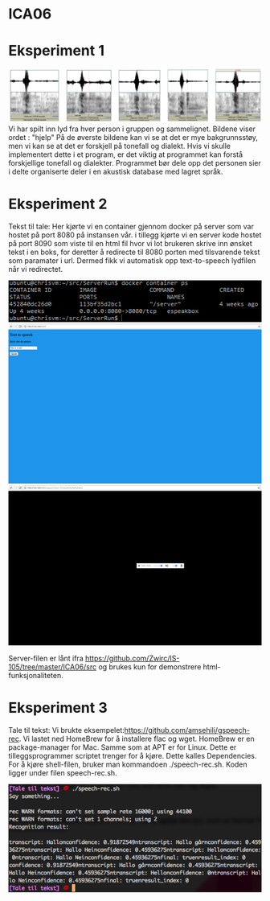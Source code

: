 # ICA06

# Eksperiment 1
![](https://github.com/Daddyslittlegirls/IS105/blob/master/ICA06/Bilder/Skjermbilde%202017-05-19%20kl.%2016.21.14.png)
Vi har spilt inn lyd fra hver person i gruppen og sammelignet. Bildene viser ordet : "hjelp" På de øverste bildene kan vi se at det er mye bakgrunnsstøy, men vi kan se at det er forskjell på tonefall og dialekt. Hvis vi skulle implementert dette i et program, er det viktig at programmet kan forstå forskjellige tonefall og dialekter. Programmet bør dele opp det personen sier i delte organiserte deler i en akustisk database med lagret språk.
# Eksperiment 2
Tekst til tale:
Her kjørte vi en container gjennom docker på server som var hostet på port 8080 på instansen vår. 
i tillegg kjørte vi en server kode hostet på port 8090 som viste til en html fil hvor vi lot brukeren skrive inn ønsket tekst i en boks,
for deretter å redirecte til 8080 porten med tilsvarende tekst som paramater i url. Dermed fikk vi automatisk opp text-to-speech lydfilen når vi redirectet.

![Docker container status](https://github.com/Daddyslittlegirls/IS105/blob/master/ICA06/Bilder/Eksperiment%202%20-%20Docker%20container.png)
![Html-siden](https://github.com/Daddyslittlegirls/IS105/blob/master/ICA06/Bilder/Eksperiment%202%20-%20html-siden.png)
![Resultatet av redirect](https://github.com/Daddyslittlegirls/IS105/blob/master/ICA06/Bilder/Eksperiment%202%20-%20Resultat.png)

Server-filen er lånt ifra https://github.com/Zwirc/IS-105/tree/master/ICA06/src og brukes kun for demonstrere html-funksjonaliteten.

# Eksperiment 3
Tale til tekst:
Vi brukte eksempelet:https://github.com/amsehili/gspeech-rec. 
Vi lastet ned HomeBrew for å installere flac og wget. HomeBrew er en package-manager for Mac. Samme som at APT er for Linux. Dette er tilleggsprogrammer scriptet trenger for å kjøre. Dette kalles Dependencies.
For å kjøre shell-filen, bruker man kommandoen ./speech-rec.sh. Koden ligger under filen speech-rec.sh.

![](https://github.com/Daddyslittlegirls/IS105/blob/master/ICA06/Bilder/Tale%20til%20tekst.png)
